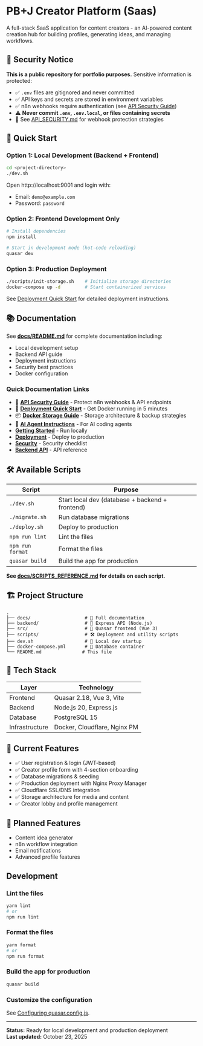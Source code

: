 # PB+J Creator Platform (Saas)

A full-stack SaaS application for content creators - an AI-powered content creation hub for building profiles, generating ideas, and managing workflows.

## 🔐 Security Notice

**This is a public repository for portfolio purposes.** Sensitive information is protected:

- ✅ `.env` files are gitignored and never committed
- ✅ API keys and secrets are stored in environment variables
- ✅ n8n webhooks require authentication (see [API Security Guide](./docs/API_SECURITY.md))
- ⚠️ **Never commit `.env`, `.env.local`, or files containing secrets**
- 📖 See [API_SECURITY.md](./docs/API_SECURITY.md) for webhook protection strategies

## 🚀 Quick Start

### Option 1: Local Development (Backend + Frontend)
```bash
cd <project-directory>
./dev.sh
```

Open http://localhost:9001 and login with:
- Email: `demo@example.com`
- Password: `password`

### Option 2: Frontend Development Only
```bash
# Install dependencies
npm install

# Start in development mode (hot-code reloading)
quasar dev
```

### Option 3: Production Deployment
```bash
./scripts/init-storage.sh    # Initialize storage directories
docker-compose up -d         # Start containerized services
```

See [Deployment Quick Start](./docs/DEPLOYMENT_QUICK_START.md) for detailed deployment instructions.

## 📚 Documentation

See **[docs/README.md](./docs/README.md)** for complete documentation including:
- Local development setup
- Backend API guide
- Deployment instructions
- Security best practices
- Docker configuration

### Quick Documentation Links

- 🔐 **[API Security Guide](./docs/API_SECURITY.md)** - Protect n8n webhooks & API endpoints
- 🚀 **[Deployment Quick Start](./docs/DEPLOYMENT_QUICK_START.md)** - Get Docker running in 5 minutes
- 📦 **[Docker Storage Guide](./docs/DOCKER_STORAGE.md)** - Storage architecture & backup strategies
- 🤖 **[AI Agent Instructions](./.github/copilot-instructions.md)** - For AI coding agents
- **[Getting Started](./docs/LOCAL_DEV.md)** - Run locally
- **[Deployment](./docs/PRODUCTION_DEPLOYMENT.md)** - Deploy to production
- **[Security](./docs/SECURITY_BEST_PRACTICES.md)** - Security checklist
- **[Backend API](./docs/BACKEND_IMPLEMENTATION.md)** - API reference

## 🛠️ Available Scripts

| Script | Purpose |
|--------|---------|
| `./dev.sh` | Start local dev (database + backend + frontend) |
| `./migrate.sh` | Run database migrations |
| `./deploy.sh` | Deploy to production |
| `npm run lint` | Lint the files |
| `npm run format` | Format the files |
| `quasar build` | Build the app for production |

**See [docs/SCRIPTS_REFERENCE.md](./docs/SCRIPTS_REFERENCE.md) for details on each script.**

## 🏗️ Project Structure

```
.
├── docs/                    # 📄 Full documentation
├── backend/                 # 🔧 Express API (Node.js)
├── src/                     # 🎨 Quasar frontend (Vue 3)
├── scripts/                 # 🛠️ Deployment and utility scripts
├── dev.sh                   # 🚀 Local dev startup
├── docker-compose.yml       # 🐳 Database container
└── README.md               # This file
```

## 🔧 Tech Stack

| Layer | Technology |
|-------|------------|
| Frontend | Quasar 2.18, Vue 3, Vite |
| Backend | Node.js 20, Express.js |
| Database | PostgreSQL 15 |
| Infrastructure | Docker, Cloudflare, Nginx PM |

## 🎯 Current Features

- ✅ User registration & login (JWT-based)
- ✅ Creator profile form with 4-section onboarding
- ✅ Database migrations & seeding
- ✅ Production deployment with Nginx Proxy Manager
- ✅ Cloudflare SSL/DNS integration
- ✅ Storage architecture for media and content
- ✅ Creator lobby and profile management

## 🔮 Planned Features

- Content idea generator
- n8n workflow integration
- Email notifications
- Advanced profile features

## Development

### Lint the files

```bash
yarn lint
# or
npm run lint
```

### Format the files

```bash
yarn format
# or
npm run format
```

### Build the app for production

```bash
quasar build
```

### Customize the configuration

See [Configuring quasar.config.js](https://v2.quasar.dev/quasar-cli-vite/quasar-config-js).

---

**Status:** Ready for local development and production deployment  
**Last updated:** October 23, 2025
